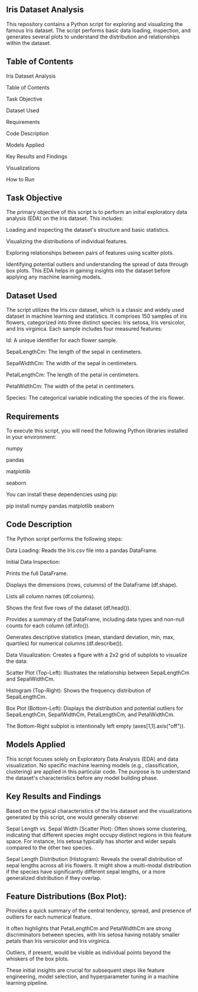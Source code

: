 ## Iris Dataset Analysis
This repository contains a Python script for exploring and visualizing the famous Iris dataset. The script performs basic data loading, inspection, and generates several plots to understand the distribution and relationships within the dataset.

## Table of Contents
Iris Dataset Analysis

Table of Contents

Task Objective
 
Dataset Used
 
Requirements
 
Code Description
 
Models Applied
 
Key Results and Findings
 
Visualizations
 
How to Run

## Task Objective
The primary objective of this script is to perform an initial exploratory data analysis (EDA) on the Iris dataset. This includes:

Loading and inspecting the dataset's structure and basic statistics.

Visualizing the distributions of individual features.

Exploring relationships between pairs of features using scatter plots.

Identifying potential outliers and understanding the spread of data through box plots.
This EDA helps in gaining insights into the dataset before applying any machine learning models.

## Dataset Used
The script utilizes the Iris.csv dataset, which is a classic and widely used dataset in machine learning and statistics. It comprises 150 samples of iris flowers, categorized into three distinct species: Iris setosa, Iris versicolor, and Iris virginica. Each sample includes four measured features:

Id: A unique identifier for each flower sample.

SepalLengthCm: The length of the sepal in centimeters.

SepalWidthCm: The width of the sepal in centimeters.

PetalLengthCm: The length of the petal in centimeters.

PetalWidthCm: The width of the petal in centimeters.

Species: The categorical variable indicating the species of the iris flower.

## Requirements
To execute this script, you will need the following Python libraries installed in your environment:

numpy

pandas

matplotlib

seaborn

You can install these dependencies using pip:

pip install numpy pandas matplotlib seaborn

## Code Description
The Python script performs the following steps:

Data Loading: Reads the Iris.csv file into a pandas DataFrame.

Initial Data Inspection:

Prints the full DataFrame.

Displays the dimensions (rows, columns) of the DataFrame (df.shape).

Lists all column names (df.columns).

Shows the first five rows of the dataset (df.head()).

Provides a summary of the DataFrame, including data types and non-null counts for each column (df.info()).

Generates descriptive statistics (mean, standard deviation, min, max, quartiles) for numerical columns (df.describe()).

Data Visualization: Creates a figure with a 2x2 grid of subplots to visualize the data:

Scatter Plot (Top-Left): Illustrates the relationship between SepalLengthCm and SepalWidthCm.

Histogram (Top-Right): Shows the frequency distribution of SepalLengthCm.

Box Plot (Bottom-Left): Displays the distribution and potential outliers for SepalLengthCm, SepalWidthCm, PetalLengthCm, and PetalWidthCm.

The Bottom-Right subplot is intentionally left empty (axes[1,1].axis("off")).

## Models Applied
This script focuses solely on Exploratory Data Analysis (EDA) and data visualization. No specific machine learning models (e.g., classification, clustering) are applied in this particular code. The purpose is to understand the dataset's characteristics before any model building phase.

## Key Results and Findings
Based on the typical characteristics of the Iris dataset and the visualizations generated by this script, one would generally observe:

Sepal Length vs. Sepal Width (Scatter Plot): Often shows some clustering, indicating that different species might occupy distinct regions in this feature space. For instance, Iris setosa typically has shorter and wider sepals compared to the other two species.

Sepal Length Distribution (Histogram): Reveals the overall distribution of sepal lengths across all iris flowers. It might show a multi-modal distribution if the species have significantly different sepal lengths, or a more generalized distribution if they overlap.

## Feature Distributions (Box Plot):

Provides a quick summary of the central tendency, spread, and presence of outliers for each numerical feature.

It often highlights that PetalLengthCm and PetalWidthCm are strong discriminators between species, with Iris setosa having notably smaller petals than Iris versicolor and Iris virginica.

Outliers, if present, would be visible as individual points beyond the whiskers of the box plots.

These initial insights are crucial for subsequent steps like feature engineering, model selection, and hyperparameter tuning in a machine learning pipeline.
